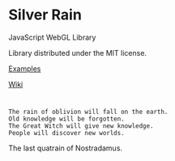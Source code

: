# Silver Rain
JavaScript WebGL Library

Library distributed under the MIT license.

[Examples](https://whisper-of-death.github.io/Silver-Rain/examples/)

[Wiki](https://github.com/whisper-of-death/Silver-Rain/wiki)

#
```
The rain of oblivion will fall on the earth.
Old knowledge will be forgotten.
The Great Witch will give new knowledge.
People will discover new worlds.
```
The last quatrain of Nostradamus.
